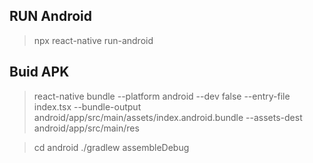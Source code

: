 ## RUN Android
> npx react-native run-android

## Buid APK
> react-native bundle --platform android --dev false --entry-file index.tsx --bundle-output android/app/src/main/assets/index.android.bundle --assets-dest android/app/src/main/res

> cd android
> ./gradlew assembleDebug
